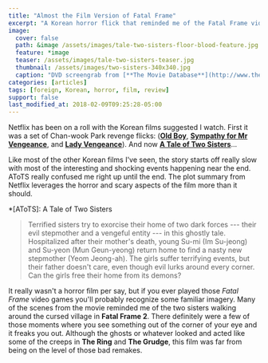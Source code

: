 ```yaml
---
title: "Almost the Film Version of Fatal Frame"
excerpt: "A Korean horror flick that reminded me of the Fatal Frame video game franchise."
image: 
  cover: false
  path: &image /assets/images/tale-two-sisters-floor-blood-feature.jpg
  feature: *image
  teaser: /assets/images/tale-two-sisters-teaser.jpg
  thumbnail: /assets/images/two-sisters-340x340.jpg
  caption: "DVD screengrab from [**The Movie Database**](http://www.themoviedb.org/movie/4552-janghwa-hongryeon)"
categories: [articles]
tags: [foreign, Korean, horror, film, review]
support: false
last_modified_at: 2018-02-09T09:25:28-05:00
---
```


Netflix has been on a roll with the Korean films suggested I watch. First it was a set of Chan-wook Park revenge flicks: ([**Old Boy**][old-boy], [**Sympathy for Mr Vengeance**][mr-vengeance], and [**Lady Vengeance**][lady-vengeance]). And now [**A Tale of Two Sisters**][two-sisters]...

Like most of the other Korean films I've seen, the story starts off really slow with most of the interesting and shocking events happening near the end. AToTS really confused me right up until the end. The plot summary from Netflix leverages the horror and scary aspects of the film more than it should.

*[AToTS]: A Tale of Two Sisters

> Terrified sisters try to exorcise their home of two dark forces --- their evil stepmother and a vengeful entity --- in this ghostly tale. Hospitalized after their mother's death, young Su-mi (Im Su-jeong) and Su-yeon (Mun Geun-yeong) return home to find a nasty new stepmother (Yeom Jeong-ah). The girls suffer terrifying events, but their father doesn't care, even though evil lurks around every corner. Can the girls free their home from its demons?

It really wasn't a horror film per say, but if you ever played those *Fatal Frame* video games you'll probably recognize some familiar imagery. Many of the scenes from the movie reminded me of the two sisters walking around the cursed village in **Fatal Frame 2**. There definitely were a few of those moments where you see something out of the corner of your eye and it freaks you out. Although the ghosts or whatever looked and acted like some of the creeps in **The Ring** and **The Grudge**, this film was far from being on the level of those bad remakes.

[old-boy]: http://www.imdb.com/title/tt0364569/ "Old Boy entry on IMDb"
[mr-vengeance]: http://imdb.com/title/tt0310775/ "Sympathy for Mr Vengeance entry on IMDb"
[lady-vengeance]: http://imdb.com/title/tt0451094/ "Lady Vengeance entry on IMDb"
[two-sisters]: http://www.imdb.com/title/tt0365376/ "A Tale of Two Sisters entry on IMDb"
